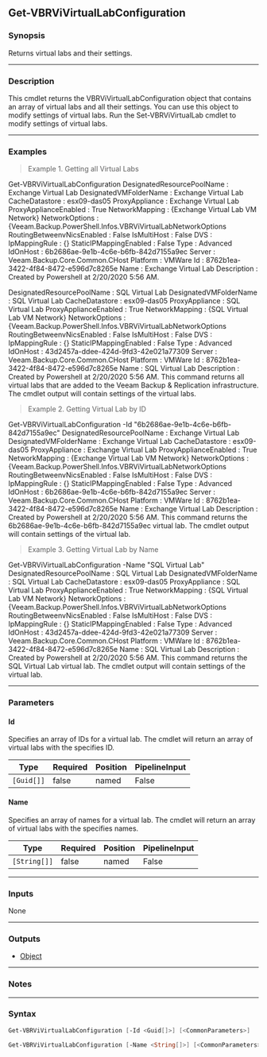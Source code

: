 Get-VBRViVirtualLabConfiguration
--------------------------------

### Synopsis
Returns virtual labs and their settings.

---

### Description

This cmdlet returns the VBRViVirtualLabConfiguration object that contains an array of virtual labs and all their settings. You can use this object to modify settings of virtual labs.
Run the Set-VBRViVirtualLab cmdlet to modify settings of virtual labs.

---

### Examples
> Example 1. Getting all Virtual Labs

Get-VBRViVirtualLabConfiguration
DesignatedResourcePoolName : Exchange Virtual Lab
DesignatedVMFolderName     : Exchange Virtual Lab
CacheDatastore             : esx09-das05
ProxyAppliance             : Exchange Virtual Lab
ProxyApplianceEnabled      : True
NetworkMapping             : {Exchange Virtual Lab VM Network}
NetworkOptions             : {Veeam.Backup.PowerShell.Infos.VBRViVirtualLabNetworkOptions
RoutingBetweenvNicsEnabled : False
IsMultiHost                : False
DVS                        :
IpMappingRule              : {}
StaticIPMappingEnabled     : False
Type                       : Advanced
IdOnHost                   : 6b2686ae-9e1b-4c6e-b6fb-842d7155a9ec
Server                     : Veeam.Backup.Core.Common.CHost
Platform                   : VMWare
Id                         : 8762b1ea-3422-4f84-8472-e596d7c8265e
Name                       : Exchange Virtual Lab
Description                : Created by Powershell at 2/20/2020 5:56 AM.

DesignatedResourcePoolName : SQL Virtual Lab
DesignatedVMFolderName     : SQL Virtual Lab
CacheDatastore             : esx09-das05
ProxyAppliance             : SQL Virtual Lab
ProxyApplianceEnabled      : True
NetworkMapping             : {SQL Virtual Lab VM Network}
NetworkOptions             : {Veeam.Backup.PowerShell.Infos.VBRViVirtualLabNetworkOptions
RoutingBetweenvNicsEnabled : False
IsMultiHost                : False
DVS                        :
IpMappingRule              : {}
StaticIPMappingEnabled     : False
Type                       : Advanced
IdOnHost                   : 43d2457a-ddee-424d-9fd3-42e021a77309
Server                     : Veeam.Backup.Core.Common.CHost
Platform                   : VMWare
Id                         : 8762b1ea-3422-4f84-8472-e596d7c8265e
Name                       : SQL Virtual Lab
Description                : Created by Powershell at 2/20/2020 5:56 AM.
This command returns all virtual labs that are added to the Veeam Backup & Replication infrastructure.
The cmdlet output will contain settings of the virtual labs.
> Example 2. Getting Virtual Lab by ID

Get-VBRViVirtualLabConfiguration -Id "6b2686ae-9e1b-4c6e-b6fb-842d7155a9ec"
DesignatedResourcePoolName : Exchange Virtual Lab
DesignatedVMFolderName     : Exchange Virtual Lab
CacheDatastore             : esx09-das05
ProxyAppliance             : Exchange Virtual Lab
ProxyApplianceEnabled      : True
NetworkMapping             : {Exchange Virtual Lab VM Network}
NetworkOptions             : {Veeam.Backup.PowerShell.Infos.VBRViVirtualLabNetworkOptions
RoutingBetweenvNicsEnabled : False
IsMultiHost                : False
DVS                        :
IpMappingRule              : {}
StaticIPMappingEnabled     : False
Type                       : Advanced
IdOnHost                   : 6b2686ae-9e1b-4c6e-b6fb-842d7155a9ec
Server                     : Veeam.Backup.Core.Common.CHost
Platform                   : VMWare
Id                         : 8762b1ea-3422-4f84-8472-e596d7c8265e
Name                       : Exchange Virtual Lab
Description                : Created by Powershell at 2/20/2020 5:56 AM.
This command returns the 6b2686ae-9e1b-4c6e-b6fb-842d7155a9ec virtual lab.
The cmdlet output will contain settings of the virtual lab.
> Example 3. Getting Virtual Lab by Name

Get-VBRViVirtualLabConfiguration -Name "SQL Virtual Lab"
DesignatedResourcePoolName : SQL Virtual Lab
DesignatedVMFolderName     : SQL Virtual Lab
CacheDatastore             : esx09-das05
ProxyAppliance             : SQL Virtual Lab
ProxyApplianceEnabled      : True
NetworkMapping             : {SQL Virtual Lab VM Network}
NetworkOptions             : {Veeam.Backup.PowerShell.Infos.VBRViVirtualLabNetworkOptions
RoutingBetweenvNicsEnabled : False
IsMultiHost                : False
DVS                        :
IpMappingRule              : {}
StaticIPMappingEnabled     : False
Type                       : Advanced
IdOnHost                   : 43d2457a-ddee-424d-9fd3-42e021a77309
Server                     : Veeam.Backup.Core.Common.CHost
Platform                   : VMWare
Id                         : 8762b1ea-3422-4f84-8472-e596d7c8265e
Name                       : SQL Virtual Lab
Description                : Created by Powershell at 2/20/2020 5:56 AM.
This command returns the SQL Virtual Lab virtual lab.
The cmdlet output will contain settings of the virtual lab.

---

### Parameters
#### **Id**
Specifies an array of IDs for a virtual lab.
The cmdlet will return an array of virtual labs with the specifies ID.

|Type      |Required|Position|PipelineInput|
|----------|--------|--------|-------------|
|`[Guid[]]`|false   |named   |False        |

#### **Name**
Specifies an array of names for a virtual lab.
The cmdlet will return an array of virtual labs with the specifies names.

|Type        |Required|Position|PipelineInput|
|------------|--------|--------|-------------|
|`[String[]]`|false   |named   |False        |

---

### Inputs
None

---

### Outputs
* [Object](https://learn.microsoft.com/en-us/dotnet/api/System.Object)

---

### Notes

---

### Syntax
```PowerShell
Get-VBRViVirtualLabConfiguration [-Id <Guid[]>] [<CommonParameters>]
```
```PowerShell
Get-VBRViVirtualLabConfiguration [-Name <String[]>] [<CommonParameters>]
```
